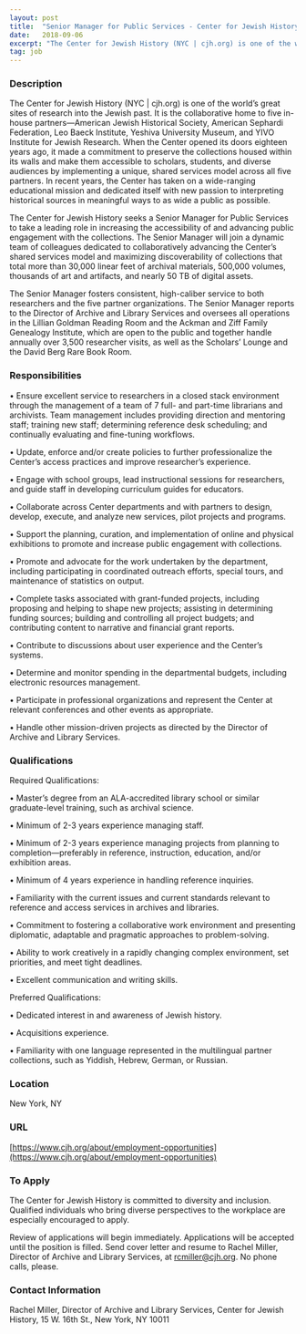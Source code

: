 ```yaml
---
layout: post
title:  "Senior Manager for Public Services - Center for Jewish History"
date:   2018-09-06
excerpt: "The Center for Jewish History (NYC | cjh.org) is one of the world’s great sites of research into the Jewish past. It is the collaborative home to five in-house partners—American Jewish Historical Society, American Sephardi Federation, Leo Baeck Institute, Yeshiva University Museum, and YIVO Institute for Jewish Research. When the..."
tag: job
---
```


### Description   

The Center for Jewish History (NYC | cjh.org) is one of the world’s great sites of research into the Jewish past.  It is the collaborative home to five in-house partners—American Jewish Historical Society, American Sephardi Federation, Leo Baeck Institute, Yeshiva University Museum, and YIVO Institute for Jewish Research.  When the Center opened its doors eighteen years ago, it made a commitment to preserve the collections housed within its walls and make them accessible to scholars, students, and diverse audiences by implementing a unique, shared services model across all five partners.  In recent years, the Center has taken on a wide-ranging educational mission and dedicated itself with new passion to interpreting historical sources in meaningful ways to as wide a public as possible. 

The Center for Jewish History seeks a Senior Manager for Public Services to take a leading role in increasing the accessibility of and advancing public engagement with the collections. The Senior Manager will join a dynamic team of colleagues dedicated to collaboratively advancing the Center’s shared services model and maximizing discoverability of collections that total more than 30,000 linear feet of archival materials, 500,000 volumes, thousands of art and artifacts, and nearly 50 TB of digital assets.

The Senior Manager fosters consistent, high-caliber service to both researchers and the five partner organizations. The Senior Manager reports to the Director of Archive and Library Services and oversees all operations in the Lillian Goldman Reading Room and the Ackman and Ziff Family Genealogy Institute, which are open to the public and together handle annually over 3,500 researcher visits, as well as the Scholars’ Lounge and the David Berg Rare Book Room.



### Responsibilities   


• 	Ensure excellent service to researchers in a closed stack environment through the management of a team of 7 full- and part-time librarians and archivists.  Team management includes providing direction and mentoring staff; training new staff; determining reference desk scheduling; and continually evaluating and fine-tuning workflows.

• 	Update, enforce and/or create policies to further professionalize the Center’s access practices and improve researcher’s experience.

• 	Engage with school groups, lead instructional sessions for researchers, and guide staff in developing curriculum guides for educators. 

• 	Collaborate across Center departments and with partners to design, develop, execute, and analyze new services, pilot projects and programs.

• 	Support the planning, curation, and implementation of online and physical exhibitions to promote and increase public engagement with collections.

• 	Promote and advocate for the work undertaken by the department, including participating in coordinated outreach efforts, special tours, and maintenance of statistics on output.

• 	Complete tasks associated with grant-funded projects, including proposing and helping to shape new projects; assisting in determining funding sources; building and controlling all project budgets; and contributing content to narrative and financial grant reports.

• 	Contribute to discussions about user experience and the Center’s systems. 

• 	Determine and monitor spending in the departmental budgets, including electronic resources management.

• 	Participate in professional organizations and represent the Center at relevant conferences and other events as appropriate.

• 	Handle other mission-driven projects as directed by the Director of Archive and Library Services.



### Qualifications   

Required Qualifications:

• 	Master’s degree from an ALA-accredited library school or similar graduate-level training, such as archival science. 

• 	Minimum of 2-3 years experience managing staff.

• 	Minimum of 2-3 years experience managing projects from planning to completion—preferably in reference, instruction, education, and/or exhibition areas.

• 	Minimum of 4 years experience in handling reference inquiries.

• 	Familiarity with the current issues and current standards relevant to reference and access services in archives and libraries.

• 	Commitment to fostering a collaborative work environment and presenting diplomatic, adaptable and pragmatic approaches to problem-solving.

• 	Ability to work creatively in a rapidly changing complex environment, set priorities, and meet tight deadlines.

• 	Excellent communication and writing skills.

Preferred Qualifications:

• 	Dedicated interest in and awareness of Jewish history.

• 	Acquisitions experience.

• 	Familiarity with one language represented in the multilingual partner collections, such as Yiddish, Hebrew, German, or Russian.





### Location   

New York, NY


### URL   

[https://www.cjh.org/about/employment-opportunities](https://www.cjh.org/about/employment-opportunities)

### To Apply   

The Center for Jewish History is committed to diversity and inclusion. Qualified individuals who bring diverse perspectives to the workplace are especially encouraged to apply.

Review of applications will begin immediately. Applications will be accepted until the position is filled. Send cover letter and resume to Rachel Miller, Director of Archive and Library Services, at rcmiller@cjh.org. No phone calls, please.





### Contact Information   

Rachel Miller, Director of Archive and Library Services, Center for Jewish History, 15 W. 16th St., New York, NY 10011

